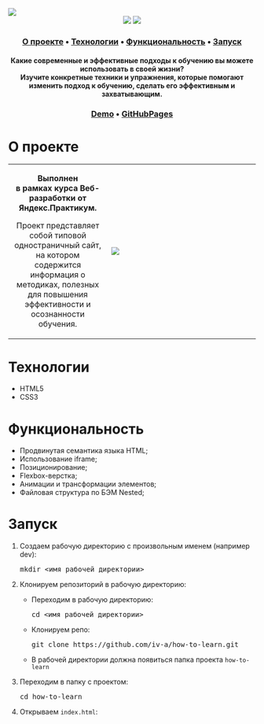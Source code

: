 <img src="https://user-images.githubusercontent.com/61308457/169157127-d1749b86-6866-491b-a87a-e4ed3491d77f.svg" />

<div align="center">
  <img src="https://img.shields.io/badge/HTML5-E34F26?style=flat-square&logo=html5&logoColor=white" />
  <img src="https://img.shields.io/badge/CSS3-1572B6?style=flat-square&logo=css3&logoColor=white" />
</div>

<h3 align="center">
  <a href="#about">О проекте</a>
  •
  <a href="#techs">Технологии</a>
  •
  <a href="#functionality">Функциональность</a>
  •
  <a href="#install">Запуск</a>
</h3>

<h4 align=center>Какие современные и эффективные подходы к обучению вы можете использовать в своей жизни? <br> Изучите конкретные техники и упражнения, которые помогают изменить подход к обучению, сделать его эффективным и захватывающим.
</h4>

<h3 align="center">
  <a href="https://iv-a.github.io/how-to-learn/" title="Link" title="Открыть Демо">Demo</a> 
  •
  <a href="https://iv-a.github.io/how-to-learn/" title="Открыть GitHubPages">GitHubPages</a>
</h3>

<h1 id="about">О проекте</h1>
<table>
  <tbody>
    <tr>
      <td>
        <p align="center"><b>Выполнен <br> в рамках курса Веб-разработки от Яндекс.Практикум. </b><p>
        <p align="center">Проект представляет собой типовой одностраничный сайт, на котором содержится информация о методиках, полезных для повышения эффективности и осознанности обучения.</p>
      </td>
      <td width="60%"><img src="https://user-images.githubusercontent.com/61308457/169156206-e987778d-c8c2-42db-b28e-a790f011c5d2.gif"/></td>
    </tr>
  </tbody>
</table>

<h1 id="techs">Технологии</h1>
<ul>
  <li>HTML5</li>
  <li>CSS3</li>
</ul>
<h1 id="functionality">Функциональность</h1>
<ul>
  <li>Продвинутая семантика языка HTML;</li>
  <li>Использование iframe;</li>
  <li>Позиционирование;</li>
  <li>Flexbox-верстка;</li>
  <li>Анимации и трансформации элементов;</li>
  <li>Файловая структура по БЭМ Nested;</li>
</ul>
<h1 id="install">Запуск</h1>
<ol>
<li>
  <p>Создаем рабочую директорию с произвольным именем (например dev):</p>
<pre>
mkdir <имя рабочей директории>
</pre>
</li>
<li>
  <p>Клонируем репозиторий в рабочую директорию:</p>
  <ul>
  <li>
    <p>Переходим в рабочую директорию:</p>
<pre>
cd <имя рабочей директории>
</pre>
  </li>
  <li>
    <p>Клонируем репо:</p>
<pre>
git clone https://github.com/iv-a/how-to-learn.git
</pre>
  </li>
    <li>
      В рабочей директории должна появиться папка проекта <code>how-to-learn</code>
    </li>
  </ul>
</li>
<li>
  <p>Переходим в папку с проектом:</p>
<pre>
cd how-to-learn
</pre>
</li>
<li>
  <p>Открываем <code>index.html</code>:</p>
</li>
</ol>
